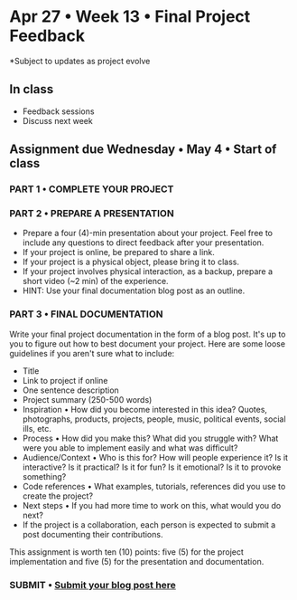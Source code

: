 # Apr 27 • Week 13 • Final Project Feedback

*Subject to updates as project evolve

## In class
- Feedback sessions 
- Discuss next week

## Assignment due Wednesday • May 4 • Start of class

### PART 1 • COMPLETE YOUR PROJECT

### PART 2 • PREPARE A PRESENTATION
- Prepare a four (4)-min presentation about your project. Feel free to include any questions to direct feedback after your presentation.  
- If your project is online, be prepared to share a link.
- If your project is a physical object, please bring it to class.
- If your project involves physical interaction, as a backup, prepare a short video (~2 min) of the experience.
- HINT: Use your final documentation blog post as an outline.

### PART 3 • FINAL DOCUMENTATION
Write your final project documentation in the form of a blog post. It's up to you to figure out how to best document your project. Here are some loose guidelines if you aren't sure what to include:
- Title
- Link to project if online
- One sentence description
- Project summary (250-500 words)
- Inspiration • How did you become interested in this idea? Quotes, photographs, products, projects, people, music, political events, social ills, etc.
- Process • How did you make this? What did you struggle with? What were you able to implement easily and what was difficult?
- Audience/Context • Who is this for? How will people experience it? Is it interactive? Is it practical? Is it for fun? Is it emotional? Is it to provoke something?
- Code references • What examples, tutorials, references did you use to create the project? 
- Next steps • If you had more time to work on this, what would you do next?
- If the project is a collaboration, each person is expected to submit a post documenting their contributions.

This assignment is worth ten (10) points: five (5) for the project implementation and five (5) for the presentation and documentation.

### SUBMIT • [Submit your blog post here](https://forms.gle/JfwCTv7JqkieZ8yz8)
